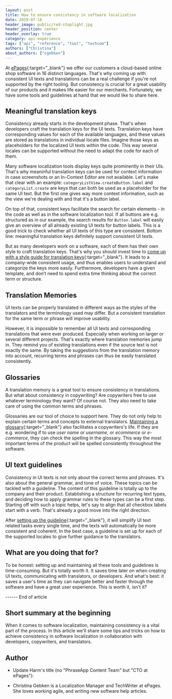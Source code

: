```yaml
---
layout: post
title: How to ensure consistency in software localization
date: 2019-07-16
header_image: public/red-stoplight.jpg
header_position: center
header_overlay: true
category: api-experience
tags: ["api", "reference", "tool", "techcom"]
authors: ["Christina"]
about_authors: ["cgebken"]
---
```


At [ePages](https://epages.com/us/){:target="_blank"} we offer our customers a cloud-based online shop software in 16 distinct languages.
That's why coming up with consistent UI texts and translations can be a real challenge if you're not supported by the right tooling.
But consistency is crucial for a great usability of our products and it makes life easier for our merchants.
Fortunately, we have some tools and guidelines at hand that we would like to share here.

## Meaningful translation keys

Consistency already starts in the development phase.
That's when developers craft the translation keys for the UI texts.
Translation keys have corresponding values for each of the available languages, and these values are stored as translations in individual locale files.
Imagine those keys as placeholders for the localized UI texts within the code.
This way several locales can be supported without the need to adapt the code for each of them.

Many software localization tools display keys quite prominently in their UIs.
That's why meaninful translation keys can be used for context information in case screenshots or an In-Context Editor are not available.
Let's make that clear with an example: `categoryListView.createButton.label` and `categoryList.create` are keys that can both be used as a placeholder for the same UI text.
But the first one gives way more context information, such as the view we're dealing with and that it's a button label.

On top of that, consistent keys facilitate the search for certain elements - in the code as well as in the software localization tool.
If all buttons are e.g. structured as in our example, the search results for `Button.label` will easily give an overview of all already existing UI texts for button labels.
This is a good trick to check whether all UI texts of this type are consistent.
Bottom line: meaningful translation keys definitely support consistent UI texts.

But as many developers work on a software, each of them has their own style to craft translation keys.
That's why you should invest time to [come up with a style guide for translation keys](https://developer.epages.com/blog/language-and-localization/why-you-should-invest-time-on-translation-keys/){:target="_blank"}.
It leads to a company-wide consistent usage, and thus enables users to understand and categorize the keys more easily.
Furthermore, developers have a given template, and don’t need to spend extra time thinking about the correct term or structure.

## Translation Memories

UI texts can be properly translated in different ways as the styles of the translators and the terminology used may differ.
But a consistent translation for the same term or phrase will improve usability.

However, it is impossible to remember all UI texts and corresponding translations that were ever produced.
Especially when working on larger or several different projects.
That's exactly where translation memories jump in.
They remind you of existing translations even if the source text is not exactly the same.
By taking the suggestions from the translation memory into account, recurring terms and phrases can thus be easily translated consistently.

## Glossaries

A translation memory is a great tool to ensure consistency in translations.
But what about consistency in copywriting?
Are copywriters free to use whatever terminology they want?
Of course not.
They also need to take care of using the common terms and phrases.

Glossaries are our tool of choice to support here.
They do not only help to explain certain terms and concepts to external translators.
[Maintaining a glossary](https://developer.epages.com/blog/language-and-localization/five-compelling-reasons-why-you-should-care-about-terminology/){:target="_blank"} also facilitates a copywriters's life.
If they are e.g. wondering if to use *user name* or *username*, or *ecommerce* or *e-commerce*, they can check the spelling in the glossary.
This way the most important terms of the product will be spelled consistently throughout the software.

## UI text guidelines

Consistency in UI texts is not only about the correct terms and phrases.
It's also about the general grammar, and tone of voice.
These topics can be tackled with a guideline.
The content of this guideline is totally up to the company and their product.
Establishing a structure for recurring text types, and deciding how to apply grammar rules to these types can be a first step.
Starting off with such a topic helps, let's say to align that all checkbox labels start with a verb.
That's already a good move into the right direction.

After [setting up the guideline](https://developer.epages.com/blog/language-and-localization/how-to-create-awesome-ui-texts/){:target="_blank"}, it will simplify UI text related tasks every single time, and the texts will automatically be more consistent and coherent.
In the best case, a guideline is set up for each of the supported locales to give further guidance to the translators. 

## What are you doing that for?

To be honest: setting up and maintaining all these tools and guidelines is time-consuming.
But it's totally worth it.
It saves time later on when creating UI texts, communicating with translators, or developers.
And what's best: it saves a user's time as they can navigate better and faster through the software and have a great user experience.
This is worth it, isn't it?


------ End of article

## Short summary at the beginning

When it comes to software localization, maintaining consistency is a vital part of the process. In this article we'll share some tips and tricks on how to achieve consistency in software localization in collaboration with developers, copywriters, and translators.

## Author

- Update Harm's title (no "PhraseApp Content Team" but "CTO at ePages"): 

- Christina Gebken is a Localization Manager and TechWriter at ePages. She loves working agile, and writing new software help articles.